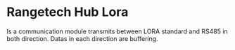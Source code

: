 # Rangetech Hub Lora
Is a communication module transmits between LORA standard and RS485 in both direction. Datas in each direction are buffering. 
